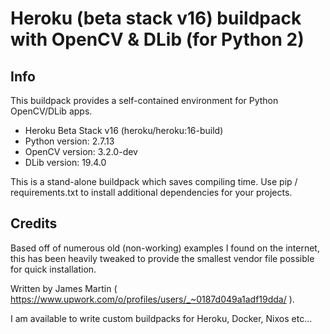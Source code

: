 # Heroku (beta stack v16) buildpack with OpenCV & DLib (for Python 2) 

## Info
This buildpack provides a self-contained environment for Python OpenCV/DLib apps.

* Heroku Beta Stack v16 (heroku/heroku:16-build)
* Python version: 2.7.13
* OpenCV version: 3.2.0-dev
* DLib version: 19.4.0

This is a stand-alone buildpack which saves compiling time. Use pip / requirements.txt to install additional dependencies for your projects.

## Credits

Based off of numerous old (non-working) examples I found on the internet, this has been heavily tweaked to provide the smallest vendor file possible for quick installation.

Written by James Martin ( https://www.upwork.com/o/profiles/users/_~0187d049a1adf19dda/ ).

I am available to write custom buildpacks for Heroku, Docker, Nixos etc...
